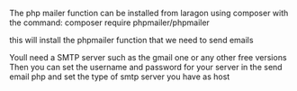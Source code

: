 The php mailer function can be installed from laragon using composer
with the command:
composer require phpmailer/phpmailer

this will install the phpmailer function that we need to send emails

Youll need a SMTP server such as the gmail one or any other free versions
Then you can set the username and password for your server in the send
email php and set the type of smtp server you have as host


